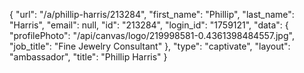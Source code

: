 {
    "url": "\/a\/phillip-harris\/213284",
    "first_name": "Phillip",
    "last_name": "Harris",
    "email": null,
    "id": "213284",
    "login_id": "1759121",
    "data": {
        "profilePhoto": "\/api\/canvas\/logo\/219998581-0.4361398484557.jpg",
        "job_title": "Fine Jewelry Consultant"
    },
    "type": "captivate",
    "layout": "ambassador",
    "title": "Phillip Harris"
}
